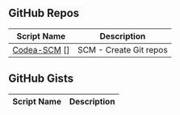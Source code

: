 GitHub Repos
------------

| Script Name        | Description   | 
| ------------------ | ------------- | 
|[Codea-SCM] []      |SCM - Create Git repos|


GitHub Gists
------------

| Script Name        | Description   | 
| -------------      | ------------- | 



[Codea-SCM]: https://bitbucket.org/juce/codea-scm/src
